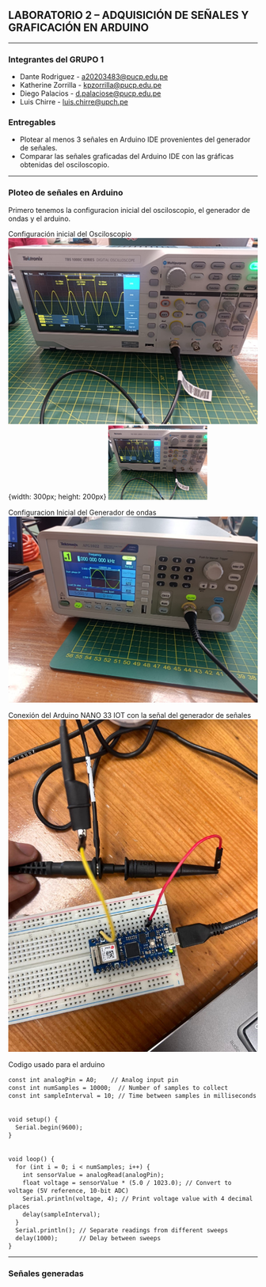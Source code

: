 ## LABORATORIO 2 – ADQUISICIÓN DE SEÑALES Y GRAFICACIÓN EN ARDUINO
---
### Integrantes del GRUPO 1
* Dante Rodriguez - a20203483@pucp.edu.pe
* Katherine Zorrilla - kpzorrilla@pucp.edu.pe
* Diego Palacios - d.palaciose@pucp.edu.pe
* Luis Chirre - luis.chirre@upch.pe

### Entregables
* Plotear al menos 3 señales en Arduino IDE provenientes del generador de señales.
* Comparar las señales graficadas del Arduino IDE con las gráficas obtenidas del osciloscopio.
---
### Ploteo de señales en Arduino

Primero tenemos la configuracion inicial del osciloscopio, el generador de ondas y el arduino.

Configuración inicial del Osciloscopio
![B1](imagenes/MISC1.jpg){width: 300px; height: 200px}
<img src="imagenes/MISC1.jpg" alt="MISC1" width="200"/>

Configuracion Inicial del Generador de ondas
![B2](imagenes/MISC2.jpg)

Conexión del Arduino NANO 33 IOT con la señal del generador de señales
![B3](imagenes/MISC3.jpg)

Codigo usado para el arduino
```
const int analogPin = A0;    // Analog input pin
const int numSamples = 10000;  // Number of samples to collect
const int sampleInterval = 10; // Time between samples in milliseconds


void setup() {
  Serial.begin(9600);
}


void loop() {
  for (int i = 0; i < numSamples; i++) {
    int sensorValue = analogRead(analogPin);
    float voltage = sensorValue * (5.0 / 1023.0); // Convert to voltage (5V reference, 10-bit ADC)
    Serial.println(voltage, 4); // Print voltage value with 4 decimal places
    delay(sampleInterval);
  }
  Serial.println(); // Separate readings from different sweeps
  delay(1000);      // Delay between sweeps
}
```
---
### Señales generadas






